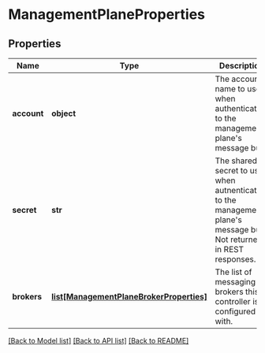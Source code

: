 # ManagementPlaneProperties

## Properties
Name | Type | Description | Notes
------------ | ------------- | ------------- | -------------
**account** | **object** | The account name to use when authenticating to the management plane&#x27;s message bus. | [optional] 
**secret** | **str** | The shared secret to use when autnenticating to the management plane&#x27;s message bus. Not returned in REST responses. | [optional] 
**brokers** | [**list[ManagementPlaneBrokerProperties]**](ManagementPlaneBrokerProperties.md) | The list of messaging brokers this controller is configured with. | [optional] 

[[Back to Model list]](../README.md#documentation-for-models) [[Back to API list]](../README.md#documentation-for-api-endpoints) [[Back to README]](../README.md)

